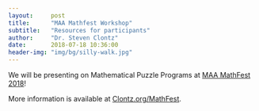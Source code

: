 ```yaml
---
layout:     post
title:      "MAA Mathfest Workshop"
subtitle:   "Resources for participants"
author:     "Dr. Steven Clontz"
date:       2018-07-18 10:36:00
header-img: "img/bg/silly-walk.jpg"
---
```


We will be presenting on Mathematical Puzzle Programs at
[MAA MathFest 2018](https://www.maa.org/meetings/mathfest/mathematical-sessions/2018/workshops)!

More information is available at [Clontz.org/MathFest](http://clontz.org/mathfest).
